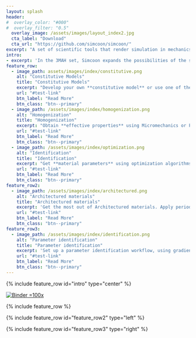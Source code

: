 ```yaml
---
layout: splash
header:
#  overlay_color: "#000"
#  overlay_filter: "0.5"
  overlay_image: /assets/images/layout_index2.jpg
  cta_label: "Download"
  cta_url: "https://github.com/simcoon/simcoon/"
excerpt: "A set of scientific tools that render simulation in mechanics of materials and multiphysics easy. Open source, it is perfect to conduct research in the field of mechanics, thermomechanics with a focus on non-linear response, homogeneization of heterogeneous materials, composites and smart materials."
intro: 
- excerpt: 'In the 3MAH set, Simcoon expands the possibilities of the simulation in Mechanics of Materials and merge education, research and industrial requirements with a new, interactive approach. fedOO is a lightweight finite element solver, primarily developped for  study of model reduction methods, and now include exciting features about non-linear finite transformation analysis and homogenization tools.'
feature_row:
  - image_path: assets/images/index/constitutive.png
    alt: "Constitutive Models"
    title: "Constitutive Models"
    excerpt: "Develop your own **constitutive model** or use one of the many out-of-the-box models."
    url: "#test-link"
    btn_label: "Read More"
    btn_class: "btn--primary"
  - image_path: /assets/images/index/homogenization.png
    alt: "Homogenization"
    title: "Homogenization"
    excerpt: "Obtain **effective properties** using Micromechanics or Periodic Homogenization tools."
    url: "#test-link"
    btn_label: "Read More"
    btn_class: "btn--primary"
  - image_path: /assets/images/index/optimization.png
    alt: "Identification"
    title: "Identification"
    excerpt: "Get **material parameters** using optimization algorithms."
    url: "#test-link"
    btn_label: "Read More"
    btn_class: "btn--primary"
feature_row2:
  - image_path: /assets/images/index/architectured.png
    alt: "Architectured materials"
    title: "Architectured materials"
    excerpt: 'Get the most out of Architectured materials. Apply periodic boundary conditions to obtain effective properties and non-linear response to loading conditions you define'
    url: "#test-link"
    btn_label: "Read More"
    btn_class: "btn--primary"
feature_row3:
  - image_path: /assets/images/index/identification.png
    alt: "Parameter identification"
    title: "Parameter identification"
    excerpt: 'Set up a parameter identification workflow, using gradient-based or genetic algorithms'
    url: "#test-link"
    btn_label: "Read More"
    btn_class: "btn--primary"
---
```


{% include feature_row id="intro" type="center" %}

[![Binder](https://mybinder.org/badge_logo.svg) =100x](https://mybinder.org/v2/gh/3MAH/CSMA2022/HEAD)

{% include feature_row %}

{% include feature_row id="feature_row2" type="left" %}

{% include feature_row id="feature_row3" type="right" %}
